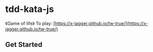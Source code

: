 # tdd-kata-js《Game of life》To play:[https://x-jagger.github.io/tw-true/](https://x-jagger.github.io/tw-true/)## Get Started